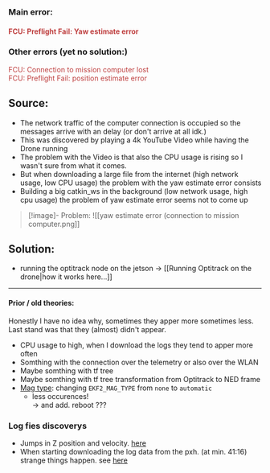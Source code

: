 ### Main error:

#### <span style="color: bf4040;">FCU: Preflight Fail: Yaw estimate error</span>

### Other errors (yet no solution:)

<font color=bf4040> FCU: Connection to mission computer lost</font>  
<font color=bf4040> FCU: Preflight Fail: position estimate error</font> 


## Source:

- The network traffic of the computer connection is occupied so the messages arrive with an delay (or don't arrive at all idk.)
- This was discovered by playing a 4k YouTube Video while having the Drone running  
- The problem with the Video is that also the CPU usage is rising so I wasn't sure from what it comes. 
- But when downloading a large file from the internet (high network usage, low CPU usage) the problem with the yaw estimate error consists
- Building a big catkin_ws in the background (low network usage, high cpu usage) the problem of yaw estimate error seems not to come up

>[!image]- Problem:
>![[yaw estimate error (connection to mission computer.png]]


## Solution:
- running the optitrack node on the jetson
-> [[Running Optitrack on the drone|how it works here...]]


---
#### Prior / old theories:

Honestly I have no idea why, sometimes they apper more sometimes less.  
Last stand was that they (almost) didn't appear.

- CPU usage to high, when I download the logs they tend to apper more often
- Somthing with the connection over the telemetry or also over the WLAN
- Maybe somthing with tf tree
- Maybe somthing with tf tree transformation from Optitrack to NED frame
- [Mag type](https://github.com/PX4/PX4-Autopilot/issues/14876#issuecomment-626266994): changing `EKF2_MAG_TYPE` from `none` to `automatic`
    - less occurences!  
        \-> and add. reboot ???

### Log fies discoverys

- Jumps in Z position and velocity. [here](https://review.px4.io/plot_app?log=7e713f52-d2fb-4b6d-a3c7-88f197400490)
- When starting downloading the log data from the pxh. (at min. 41:16) strange things happen. see [here](https://review.px4.io/plot_app?log=0f1cff0c-52dd-45a5-a875-efa34299e744)